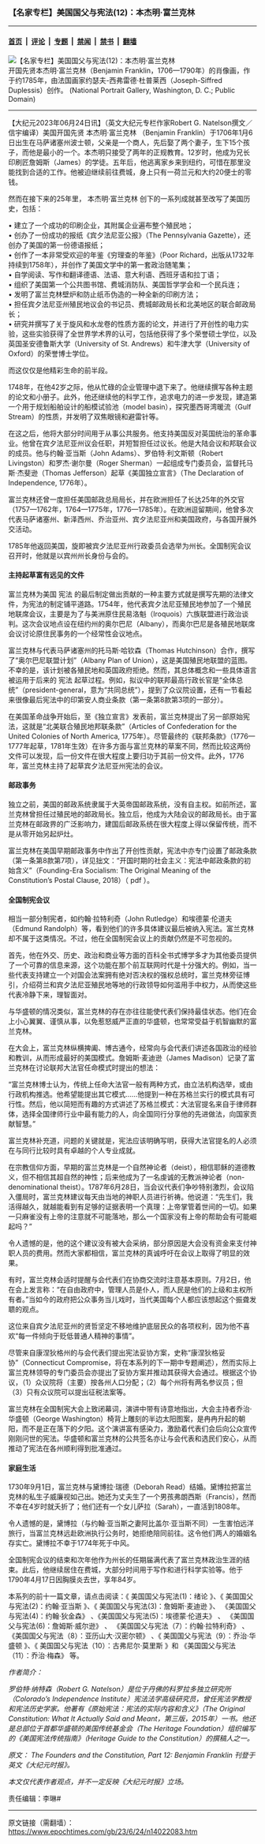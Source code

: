 ### 【名家专栏】美国国父与宪法(12)：本杰明‧富兰克林

---

#### [首页](../../../..?n14022083) &nbsp;|&nbsp; [评论](../../../../../epoch-comment?n14022083) &nbsp;|&nbsp; [专题](../../../../../epoch-special?n14022083) &nbsp;|&nbsp; [禁闻](../../../../../epoch-news?n14022083) &nbsp;|&nbsp; [禁书](../../../../../books?n14022083) &nbsp;|&nbsp; [翻墙](https://github.com/gfw-breaker/nogfw/blob/master/README.md?n14022083)


<div><img alt="【名家专栏】美国国父与宪法(12)：本杰明‧富兰克林" class="attachment-djy_600_400 size-djy_600_400 wp-post-image" src="https://i.epochtimes.com/assets/uploads/2023/06/id14022093-Joseph-Siffrein-Duplessis_Benjamin-Franklin_Google-Art-Project-600x400.jpg"/>
<div class="caption">
 开国先贤本杰明‧富兰克林（Benjamin Franklin，1706—1790年）的肖像画，作于约1785年，由法国画家约瑟夫-西弗雷德‧杜普莱西（Joseph-Siffred Duplessis）创作。 (National Portrait Gallery, Washington, D. C.; Public Domain)
</div></div><hr/><div class="post_content" id="artbody" itemprop="articleBody">
 <!-- article content begin -->
 <p>
  【大纪元2023年06月24日讯】（英文大纪元专栏作家Robert G. Natelson撰文／信宇编译）美国开国先贤
  <ok href="https://www.epochtimes.com/gb/tag/%E6%9C%AC%E6%9D%B0%E6%98%8E%E2%80%A7%E5%AF%8C%E5%85%B0%E5%85%8B%E6%9E%97.html">
   本杰明‧富兰克林
  </ok>
  （Benjamin Franklin）于1706年1月6日出生在马萨诸塞州波士顿，父亲是一个商人，先后娶了两个妻子，生下15个孩子，而他是最小的一个。本杰明只接受了两年的正规教育。12岁时，他成为兄长印刷匠詹姆斯（James）的学徒。五年后，他逃离家乡来到纽约，可惜在那里没能找到合适的工作。他被迫继续前往费城，身上只有一荷兰元和大约20便士的零钱。
 </p>
 <p>
  然而在接下来的25年里，
  <ok href="https://www.epochtimes.com/gb/tag/%E6%9C%AC%E6%9D%B0%E6%98%8E%E2%80%A7%E5%AF%8C%E5%85%B0%E5%85%8B%E6%9E%97.html">
   本杰明‧富兰克林
  </ok>
  创下的一系列成就甚至改写了美国历史，包括：
 </p>
 <p>
  • 建立了一个成功的印刷企业，其附属企业遍布整个殖民地；
  <br/>
  • 创办了一份成功的报纸《宾夕法尼亚公报》（The Pennsylvania Gazette），还创办了美国的第一份德语报纸；
  <br/>
  • 创作了一本非常受欢迎的年鉴《穷理查的年鉴》（Poor Richard，出版从1732年持续到1758年），并创作了美国文学中的第一套政治随笔集；
  <br/>
  • 自学阅读、写作和翻译德语、法语、意大利语、西班牙语和拉丁语；
  <br/>
  • 组织了美国第一个公共图书馆、费城消防队、美国哲学学会和一个民兵连；
  <br/>
  • 发明了富兰克林壁炉和防止纸币伪造的一种全新的印刷方法；
  <br/>
  • 担任宾夕法尼亚州殖民地议会的书记员、费城邮政局长和北美地区的联合邮政局长；
  <br/>
  • 研究并撰写了关于旋风和水龙卷的性质方面的论文，并进行了开创性的电力实验，这些实验获得了全世界学术界的认可，包括他获得了多个荣誉硕士学位，以及英国圣安德鲁斯大学（University of St. Andrews）和牛津大学（University of Oxford）的荣誉博士学位。
 </p>
 <p>
  而这仅仅是他精彩生命的前半段。
 </p>
 <p>
  1748年，在他42岁之际，他从忙碌的企业管理中退下来了。他继续撰写各种主题的论文和小册子。此外，他还继续他的科学工作，追求电力的进一步发现，建造第一个用于规划船舶设计的船模试验池（model basin），探究墨西哥湾暖流（Gulf Stream）的性质，并发明了双焦眼镜和避雷针等。
 </p>
 <p>
  在这之后，他将大部分时间用于从事公共服务。他支持美国反对英国统治的革命事业。他曾在宾夕法尼亚州议会任职，并短暂担任过议长。他是大陆会议和邦联会议的成员。他与约翰‧亚当斯（John Adams）、罗伯特‧利文斯顿（Robert Livingston）和罗杰‧谢尔曼（Roger Sherman）一起组成专门委员会，监督托马斯‧杰斐逊（Thomas Jefferson）起草《美国独立宣言》（The Declaration of Independence, 1776年）。
 </p>
 <p>
  富兰克林还曾一度担任美国邮政总局局长，并在欧洲担任了长达25年的外交官（1757—1762年，1764—1775年，1776—1785年）。在欧洲逗留期间，他曾多次代表马萨诸塞州、新泽西州、乔治亚州、宾夕法尼亚州和美国政府，与各国开展外交活动。
 </p>
 <p>
  1785年他返回美国，旋即被宾夕法尼亚州行政委员会选举为州长。全国制宪会议召开时，他就是以宾州州长身份与会的。
 </p>
 <h4>
  主持起草富有远见的文件
 </h4>
 <p>
  富兰克林为美国
  <ok href="https://www.epochtimes.com/gb/tag/%E5%AE%AA%E6%B3%95.html">
   宪法
  </ok>
  的最后制定做出贡献的一种主要方式就是撰写先期的法律文件，为宪法的制定铺平道路。1754年，他代表宾夕法尼亚殖民地参加了一个殖民地联席会议，主要是为了与美洲原住民易洛魁（Iroquois）六族联盟进行政治谈判。这次会议地点设在纽约州的奥尔巴尼（Albany），而奥尔巴尼是各殖民地联席会议讨论原住民事务的一个经常性会议地点。
 </p>
 <p>
  富兰克林与代表马萨诸塞州的托马斯‧哈钦森（Thomas Hutchinson）合作，撰写了“奥尔巴尼联盟计划”（Albany Plan of Union），这是美国殖民地联盟的蓝图。不幸的是，该计划被各殖民地和英国政府拒绝。然而，其总体概念和一些具体语言被运用于后来的
  <ok href="https://www.epochtimes.com/gb/tag/%E5%AE%AA%E6%B3%95.html">
   宪法
  </ok>
  起草过程。例如，拟议中的联邦最高行政长官是“全体总统”（president-general，意为“共同总统”），提到了众议院设置，还有一节看起来很像最后宪法中的印第安人商业条款（第一条第8款第3项的一部分）。
 </p>
 <p>
  在美国革命战争开始后，至《独立宣言》发表前，富兰克林提出了另一部原始宪法，这就是“北美联合殖民地邦联条款”（Articles of Confederation for the United Colonies of North America, 1775年）。尽管最终的《联邦条款》（1776—1777年起草，1781年生效）在许多方面与富兰克林的草案不同，然而比较这两份文件可以发现，后一份文件在很大程度上要归功于其前一份文件。此外，1776年，富兰克林主持了起草宾夕法尼亚州宪法的会议。
 </p>
 <h4>
  邮政事务
 </h4>
 <p>
  独立之前，美国的邮政系统隶属于大英帝国邮政系统，没有自主权。如前所述，富兰克林曾担任过殖民地的邮政局长。独立后，他成为大陆会议的邮政局长。由于富兰克林在邮政界的广泛影响力，建国后邮政系统在很大程度上得以保留传统，而不是从零开始另起炉灶。
 </p>
 <p>
  富兰克林在美国早期邮政事务中作出了开创性贡献，宪法中亦专门设置了邮政条款（第一条第8款第7项），详见拙文：“开国时期的社会主义：宪法中邮政条款的初始含义”（Founding-Era Socialism: The Original Meaning of the Constitution’s Postal Clause, 2018）（
  <ok href="https://i2i.org/wp-content/uploads/PostalClause.pdf" rel="noopener noreferrer" target="_blank">
   pdf
  </ok>
  ）。
 </p>
 <h4>
  全国制宪会议
 </h4>
 <p>
  相当一部分制宪者，如约翰‧拉特利奇（John Rutledge）和埃德蒙‧伦道夫（Edmund Randolph）等，看到他们的许多具体建议最后被纳入宪法。富兰克林却不属于这类情况。不过，他在全国制宪会议上的贡献仍然是不可忽视的。
 </p>
 <p>
  首先，他在外交、历史、政治和商业等方面的百科全书式博学多才为其他委员提供了一个可靠的信息来源，这个功能在那个前互联网时代是十分强大的。例如，当一些代表支持建立一个对国会法案拥有绝对否决权的强权总统时，富兰克林旁征博引，介绍荷兰和宾夕法尼亚殖民地等地的行政领导如何滥用手中权力，从而使这些代表冷静下来，理智面对。
 </p>
 <p>
  与华盛顿的情况类似，富兰克林的存在亦往往能使代表们保持最佳状态。他们在会上小心翼翼、谨慎从事，以免惹怒威严正直的华盛顿，也常常受益于机智幽默的富兰克林。
 </p>
 <p>
  在大会上，富兰克林纵横捭阖、博古通今，经常向与会代表们讲述各国政治的经验和教训，从而形成最好的美国模式。詹姆斯‧麦迪逊（James Madison）记录了富兰克林在讨论联邦大法官任命模式时提出的想法：
 </p>
 <p>
  “富兰克林博士认为，传统上任命大法官一般有两种方式，由立法机构选举，或由行政机构推选。他希望能提出其它模式……他提到一种在苏格兰实行的模式具有可行性。然后，他以简短而有趣的方式讲述了苏格兰模式：大法官提名来自于律师群体，选择全国律师行业中最有能力的人，向全国同行分享他的先进做法，向国家贡献智慧。”
 </p>
 <p>
  富兰克林补充道，问题的关键就是，宪法应该明确写明，获得大法官提名的人必须在与同行比较时具有卓越的个人专业成就。
 </p>
 <p>
  在宗教信仰方面，早期的富兰克林是一个自然神论者（deist），相信耶稣的道德教义，但不相信其超自然的神性；后来他成为了一名虔诚的无教派神论者（non-denominational theist）。1787年6月28日，当会议代表们争吵特别激烈，会议陷入僵局时，富兰克林建议每天由当地的神职人员进行祈祷。他说道：“先生们，我活得越久，就越能看到有足够的证据表明一个真理：上帝掌管着世间的一切。如果一只麻雀没有上帝的注意就不可能落地，那么一个国家没有上帝的帮助会有可能崛起吗？”
 </p>
 <p>
  令人遗憾的是，他的这个建议没有被大会采纳，部分原因是大会没有资金来支付神职人员的费用。然而大家都相信，富兰克林的真诚呼吁在会议上取得了明显的效果。
 </p>
 <p>
  有时，富兰克林会适时提醒与会代表们在协商交流时注意基本原则。7月2日，他在会上发言称：“在自由政府中，管理人员是仆人，而人民是他们的上级和主权所有者。”当如今的政府把公众事务当儿戏时，当代美国每个人都应该想起这个振聋发聩的观点。
 </p>
 <p>
  这位来自宾夕法尼亚州的贤哲坚定不移地维护底层民众的各项权利，因为他不喜欢“每一件倾向于贬低普通人精神的事情”。
 </p>
 <p>
  尽管来自康涅狄格州的与会代表们提出宪法妥协方案，史称“康涅狄格妥协”（Connecticut Compromise，将在本系列的下一期中专题阐述），然而实际上富兰克林领导的专门委员会亦提出了妥协方案并推动其获得大会通过。根据这个协议，（1）众议院将（主要）按各州人口分配；（2）每个州将有两名参议员；但（3）只有众议院可以提出征税法案等。
 </p>
 <p>
  富兰克林在全国制宪大会上致闭幕词，演讲中带有诗意地指出，大会主持者乔治‧华盛顿（George Washington）椅背上雕刻的半边太阳图案，是冉冉升起的朝阳，而不是正在落下的夕阳。这个演讲富有感染力，激励着代表们会后向公众宣传刚刚问世的宪法。华盛顿和富兰克林的公共签名亦让与会代表和选民们安心，从而推动了宪法在各州顺利得到批准通过。
 </p>
 <h4>
  家庭生活
 </h4>
 <p>
  1730年9月1日，富兰克林与黛博拉‧瑞德（Deborah Read）结婚。黛博拉把富兰克林的私生子威廉视如己出。她还为丈夫生了一个男孩弗朗西斯（Francis），然而不幸在4岁时就夭折了；他们还有一个女儿萨拉（Sarah），一直活到1808年。
 </p>
 <p>
  令人遗憾的是，黛博拉（与约翰‧亚当斯之妻阿比盖尔‧亚当斯不同）一生害怕远洋旅行，当富兰克林远赴欧洲执行公务时，她拒绝陪同前往。这令他们两人的婚姻名存实亡。黛博拉不幸于1774年死于中风。
 </p>
 <p>
  全国制宪会议的结束和次年他作为州长的任期届满代表了富兰克林政治生涯的结束。此后，他继续居住在费城，大部分时间用于写作和进行科学实验等。他于1790年4月17日因胸膜炎去世，享年84岁。
 </p>
 <p>
  本系列的前十一篇文章，请点击阅读：《
  <ok href="https://www.epochtimes.com/gb/23/4/17/n13975020.htm">
   美国国父与宪法(1)：绪论
  </ok>
  》、《
  <ok href="https://www.epochtimes.com/gb/23/4/22/n13979093.htm">
   美国国父与宪法(2)：约翰‧亚当斯
  </ok>
  》、《
  <ok href="https://www.epochtimes.com/gb/23/4/24/n13980556.htm">
   美国国父与宪法(3)：詹姆斯‧麦迪逊
  </ok>
  》、
  <ok href="https://www.epochtimes.com/gb/23/4/30/n13985200.htm">
   《美国国父与宪法(4)：约翰‧狄金森》
  </ok>
  <ok href="https://www.epochtimes.com/gb/23/5/27/n14005023.htm">
   、《美国国父与宪法(5)：埃德蒙‧伦道夫》
  </ok>
  、
  <ok href="https://www.epochtimes.com/gb/23/6/2/n14008891.htm">
   《美国国父与宪法(6)：詹姆斯‧威尔逊》
  </ok>
  、
  <ok href="https://www.epochtimes.com/gb/23/6/9/n14013209.htm">
   《美国国父与宪法（7）：约翰‧拉特利奇》
  </ok>
  、
  <ok href="https://www.epochtimes.com/gb/23/6/10/n14013727.htm">
   《美国国父与宪法（8）：亚历山大‧汉密尔顿》
  </ok>
  、《
  <ok href="https://www.epochtimes.com/gb/23/6/14/n14016040.htm">
   美国国父与宪法（9）：乔治‧华盛顿
  </ok>
  》、《
  <ok href="https://www.epochtimes.com/gb/23/6/15/n14016751.htm">
   美国国父与宪法（10）：古弗尼尔‧莫里斯
  </ok>
  》和
  <ok href="https://www.epochtimes.com/gb/23/6/21/n14020397.htm">
   《美国国父与宪法（11）：乔治‧梅森》
  </ok>
  等。
 </p>
 <p>
  <em>
   作者简介：
  </em>
 </p>
 <p>
  <em>
   罗伯特‧纳特森（Robert G. Natelson）是位于丹佛的科罗拉多独立研究所（Colorado’s Independence Institute）宪法法学高级研究员，曾任宪法学教授和宪法历史学家。他著有《原始宪法：宪法的实际内容和含义》（The Original Constitution: What It Actually Said and Meant，第三版，2015年）一书。他还是总部位于首都华盛顿的美国传统基金会（The Heritage Foundation）组织编写的《美国宪法传统指南》（Heritage Guide to the Constitution）的撰稿人之一。
  </em>
 </p>
 <p>
  <em>
   原文：
   <ok href="https://www.theepochtimes.com/the-founders-and-the-constitution-part-12-benjamin-franklin_5302895.html">
    The Founders and the Constitution, Part 12: Benjamin Franklin
   </ok>
   刊登于英文《大纪元时报》。
  </em>
 </p>
 <p>
  <em>
   本文仅代表作者观点，并不一定反映《大纪元时报》立场。
  </em>
 </p>
 <p>
  责任编辑：李琳#
 </p>
 <!-- article content end -->
 <div id="below_article_ad">
 </div>
</div>


---

原文链接（需翻墙）：https://www.epochtimes.com/gb/23/6/24/n14022083.htm